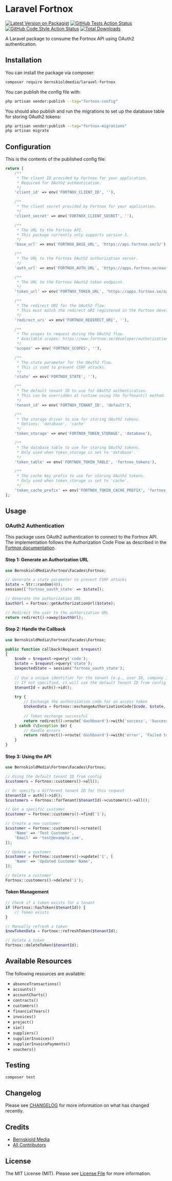 # Laravel Fortnox

[![Latest Version on Packagist](https://img.shields.io/packagist/v/bernskioldmedia/laravel-fortnox.svg?style=flat-square)](https://packagist.org/packages/bernskioldmedia/laravel-fortnox)
[![GitHub Tests Action Status](https://img.shields.io/github/workflow/status/bernskioldmedia/laravel-fortnox/run-tests?label=tests)](https://github.com/bernskioldmedia/laravel-fortnox/actions?query=workflow%3Arun-tests+branch%3Amain)
[![GitHub Code Style Action Status](https://img.shields.io/github/workflow/status/bernskioldmedia/laravel-fortnox/Check%20&%20fix%20styling?label=code%20style)](https://github.com/bernskioldmedia/laravel-fortnox/actions?query=workflow%3A"Check+%26+fix+styling"+branch%3Amain)
[![Total Downloads](https://img.shields.io/packagist/dt/bernskioldmedia/laravel-fortnox.svg?style=flat-square)](https://packagist.org/packages/bernskioldmedia/laravel-fortnox)

A Laravel package to consume the Fortnox API using OAuth2 authentication.

## Installation

You can install the package via composer:

```bash
composer require bernskioldmedia/laravel-fortnox
```

You can publish the config file with:

```bash
php artisan vendor:publish --tag="fortnox-config"
```

You should also publish and run the migrations to set up the database table for storing OAuth2 tokens:

```bash
php artisan vendor:publish --tag="fortnox-migrations"
php artisan migrate
```

## Configuration

This is the contents of the published config file:

```php
return [
    /**
     * The client ID provided by Fortnox for your application.
     * Required for OAuth2 authentication.
     */
    'client_id' => env('FORTNOX_CLIENT_ID', ''),

    /**
     * The client secret provided by Fortnox for your application.
     */
    'client_secret' => env('FORTNOX_CLIENT_SECRET', ''),

    /**
     * The URL to the Fortnox API.
     * This package currently only supports version 3.
     */
    'base_url' => env('FORTNOX_BASE_URL', 'https://api.fortnox.se/3/'),

    /**
     * The URL to the Fortnox OAuth2 authorization server.
     */
    'auth_url' => env('FORTNOX_AUTH_URL', 'https://apps.fortnox.se/oauth-v1/auth'),

    /**
     * The URL to the Fortnox OAuth2 token endpoint.
     */
    'token_url' => env('FORTNOX_TOKEN_URL', 'https://apps.fortnox.se/oauth-v1/token'),

    /**
     * The redirect URI for the OAuth2 flow.
     * This must match the redirect URI registered in the Fortnox developer portal.
     */
    'redirect_uri' => env('FORTNOX_REDIRECT_URI', ''),

    /**
     * The scopes to request during the OAuth2 flow.
     * Available scopes: https://www.fortnox.se/developer/authorization
     */
    'scopes' => env('FORTNOX_SCOPES', ''),

    /**
     * The state parameter for the OAuth2 flow.
     * This is used to prevent CSRF attacks.
     */
    'state' => env('FORTNOX_STATE', ''),

    /**
     * The default tenant ID to use for OAuth2 authentication.
     * This can be overridden at runtime using the forTenant() method.
     */
    'tenant_id' => env('FORTNOX_TENANT_ID', 'default'),

    /**
     * The storage driver to use for storing OAuth2 tokens.
     * Options: 'database', 'cache'
     */
    'token_storage' => env('FORTNOX_TOKEN_STORAGE', 'database'),

    /**
     * The database table to use for storing OAuth2 tokens.
     * Only used when token_storage is set to 'database'.
     */
    'token_table' => env('FORTNOX_TOKEN_TABLE', 'fortnox_tokens'),

    /**
     * The cache key prefix to use for storing OAuth2 tokens.
     * Only used when token_storage is set to 'cache'.
     */
    'token_cache_prefix' => env('FORTNOX_TOKEN_CACHE_PREFIX', 'fortnox_token_'),
];
```

## Usage

### OAuth2 Authentication

This package uses OAuth2 authentication to connect to the Fortnox API. The implementation follows the Authorization Code Flow as described in the [Fortnox documentation](https://www.fortnox.se/developer/authorization).

#### Step 1: Generate an Authorization URL

```php
use BernskioldMedia\Fortnox\Facades\Fortnox;

// Generate a state parameter to prevent CSRF attacks
$state = Str::random(40);
session(['fortnox_oauth_state' => $state]);

// Generate the authorization URL
$authUrl = Fortnox::getAuthorizationUrl($state);

// Redirect the user to the authorization URL
return redirect()->away($authUrl);
```

#### Step 2: Handle the Callback

```php
use BernskioldMedia\Fortnox\Facades\Fortnox;

public function callback(Request $request)
{
    $code = $request->query('code');
    $state = $request->query('state');
    $expectedState = session('fortnox_oauth_state');
    
    // Use a unique identifier for the tenant (e.g., user ID, company ID)
    // If not specified, it will use the default tenant ID from config
    $tenantId = auth()->id();
    
    try {
        // Exchange the authorization code for an access token
        $tokenData = Fortnox::exchangeAuthorizationCode($code, $state, $expectedState, $tenantId);
        
        // Token exchange successful
        return redirect()->route('dashboard')->with('success', 'Successfully connected to Fortnox!');
    } catch (\Exception $e) {
        // Handle errors
        return redirect()->route('dashboard')->with('error', 'Failed to connect to Fortnox: ' . $e->getMessage());
    }
}
```

#### Step 3: Using the API

```php
use BernskioldMedia\Fortnox\Facades\Fortnox;

// Using the default tenant ID from config
$customers = Fortnox::customers()->all();

// Or specify a different tenant ID for this request
$tenantId = auth()->id();
$customers = Fortnox::forTenant($tenantId)->customers()->all();

// Get a specific customer
$customer = Fortnox::customers()->find('1');

// Create a new customer
$customer = Fortnox::customers()->create([
    'Name' => 'Test Customer',
    'Email' => 'test@example.com',
]);

// Update a customer
$customer = Fortnox::customers()->update('1', [
    'Name' => 'Updated Customer Name',
]);

// Delete a customer
Fortnox::customers()->delete('1');
```

#### Token Management

```php
// Check if a token exists for a tenant
if (Fortnox::hasToken($tenantId)) {
    // Token exists
}

// Manually refresh a token
$newTokenData = Fortnox::refreshToken($tenantId);

// Delete a token
Fortnox::deleteToken($tenantId);
```

## Available Resources

The following resources are available:

- `absenceTransactions()`
- `accounts()`
- `accountCharts()`
- `contracts()`
- `customers()`
- `financialYears()`
- `invoices()`
- `project()`
- `sie()`
- `suppliers()`
- `supplierInvoices()`
- `supplierInvoicePayments()`
- `vouchers()`

## Testing

```bash
composer test
```

## Changelog

Please see [CHANGELOG](CHANGELOG.md) for more information on what has changed recently.

## Credits

- [Bernskiold Media](https://github.com/bernskioldmedia)
- [All Contributors](../../contributors)

## License

The MIT License (MIT). Please see [License File](LICENSE.md) for more information.
